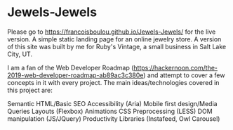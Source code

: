 # Jewels-Jewels

Please go to https://francoisboulou.github.io/Jewels-Jewels/ for the live version.
A simple static landing page for an online jewelry store. A version of this site was built by me for Ruby's Vintage, a small business in Salt Lake City, UT.

I am a fan of the Web Developer Roadmap (https://hackernoon.com/the-2019-web-developer-roadmap-ab89ac3c380e) and attempt to cover 
a few concepts in it with every project. The main ideas/technologies covered in this project are:

Semantic HTML/Basic SEO
Accessibility (Aria)
Mobile first design/Media Queries
Layouts (Flexbox)
Animations
CSS Preprocessing (LESS)
DOM manipulation (JS/JQuery)
Productivity Libraries (Instafeed, Owl Carousel) 

